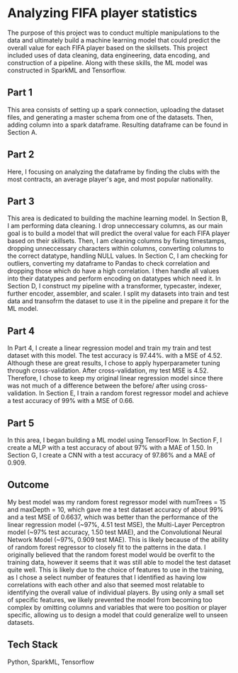 # Analyzing FIFA player statistics
The purpose of this project was to conduct multiple manipulations to the data and ultimately build a machine learning model that could predict the overall value for each FIFA player based on the skillsets.
This project included uses of data cleaning, data engineering, data encoding, and construction of a pipeline. Along with these skills, the ML model was constructed in SparkML and Tensorflow.

## Part 1

This area consists of setting up a spark connection, uploading the dataset files, and generating a master schema from one of the datasets. Then, adding column into a spark dataframe. Resulting dataframe can be found in Section A.

## Part 2

Here, I focusing on analyzing the dataframe by finding the clubs with the most contracts, an average player's age, and most popular nationality.

## Part 3

This area is dedicated to building the machine learning model. In Section B, I am performing data cleaning. I drop unneccessary columns, as our main goal is to build a model that will predict the overal value for each FIFA player based on their skillsets. Then, I am cleaning columns by fixing timestamps, dropping unneccessary characters within columns, converting columns to the correct datatype, handling NULL values. In Section C, I am checking for outliers, converting my dataframe to Pandas to check correlation and dropping those which do have a high correlation. I then handle all values into their datatypes and perform encoding on datatypes which need it. In Section D, I construct my pipeline with a transformer, typecaster, indexer, further encoder, assembler, and scaler. I split my datasets into train and test data and transofrm the dataset to use it in the pipeline and prepare it for the ML model.

## Part 4
In Part 4, I create a linear regression model and train my train and test dataset with this model. The test accuracy is 97.44%. with a MSE of 4.52. Although these are great results, I chose to apply hyperparameter tuning through cross-validation. After cross-validation, my test MSE is 4.52. Therefore, I chose to keep my original linear regression model since there was not much of a difference between the before/ after using cross-validation. In Section E, I train a random forest regressor model and achieve a test accuracy of 99% with a MSE of 0.66.

## Part 5

In this area, I began building a ML model using TensorFlow. In Section F, I create a MLP with a test accuracy of about 97% with a MAE of 1.50. In Section G, I create a CNN with a test accuracy of 97.86% and a MAE of 0.909.
## Outcome

My best model was my random forest regressor model with numTrees = 15 and maxDepth = 10, which gave me a test dataset accuracy of about 99% and a test MSE of 0.6637, which was better than the performance of the linear regression model (~97%, 4.51 test MSE), the Multi-Layer Perceptron model (~97% test accuracy, 1.50 test MAE), and the Convolutional Neural Network Model (~97%, 0.909 test MAE). This is likely because of the ability of random forest regressor to closely fit to the patterns in the data. I originally believed that the random forest model would be overfit to the training data, however it seems that it was still able to model the test dataset quite well. This is likely due to the choice of features to use in the training, as I chose a select number of features that I identified as having low correlations with each other and also that seemed most relatable to identifying the overall value of individual players. By using only a small set of specific features, we likely prevented the model from becoming too complex by omitting columns and variables that were too position or player specific, allowing us to design a model that could generalize well to unseen datasets.

## Tech Stack

Python, SparkML, Tensorflow

